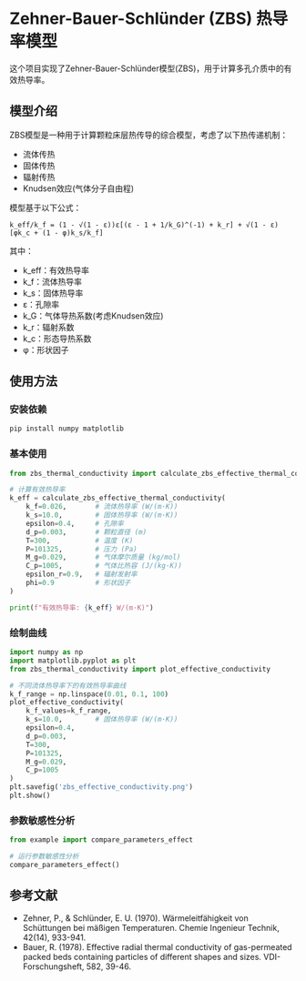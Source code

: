 # Zehner-Bauer-Schlünder (ZBS) 热导率模型

这个项目实现了Zehner-Bauer-Schlünder模型(ZBS)，用于计算多孔介质中的有效热导率。

## 模型介绍

ZBS模型是一种用于计算颗粒床层热传导的综合模型，考虑了以下热传递机制：
- 流体传热
- 固体传热
- 辐射传热
- Knudsen效应(气体分子自由程)

模型基于以下公式：

```
k_eff/k_f = (1 - √(1 - ε))ε[(ε - 1 + 1/k_G)^(-1) + k_r] + √(1 - ε)[φk_c + (1 - φ)k_s/k_f]
```

其中：
- k_eff：有效热导率
- k_f：流体热导率
- k_s：固体热导率
- ε：孔隙率
- k_G：气体导热系数(考虑Knudsen效应)
- k_r：辐射系数
- k_c：形态导热系数
- φ：形状因子

## 使用方法

### 安装依赖
```bash
pip install numpy matplotlib
```

### 基本使用
```python
from zbs_thermal_conductivity import calculate_zbs_effective_thermal_conductivity

# 计算有效热导率
k_eff = calculate_zbs_effective_thermal_conductivity(
    k_f=0.026,       # 流体热导率 (W/(m·K))
    k_s=10.0,        # 固体热导率 (W/(m·K))
    epsilon=0.4,     # 孔隙率
    d_p=0.003,       # 颗粒直径 (m)
    T=300,           # 温度 (K)
    P=101325,        # 压力 (Pa)
    M_g=0.029,       # 气体摩尔质量 (kg/mol)
    C_p=1005,        # 气体比热容 (J/(kg·K))
    epsilon_r=0.9,   # 辐射发射率
    phi=0.9          # 形状因子
)

print(f"有效热导率: {k_eff} W/(m·K)")
```

### 绘制曲线
```python
import numpy as np
import matplotlib.pyplot as plt
from zbs_thermal_conductivity import plot_effective_conductivity

# 不同流体热导率下的有效热导率曲线
k_f_range = np.linspace(0.01, 0.1, 100)
plot_effective_conductivity(
    k_f_values=k_f_range,
    k_s=10.0,        # 固体热导率 (W/(m·K))
    epsilon=0.4,
    d_p=0.003,
    T=300,
    P=101325,
    M_g=0.029,
    C_p=1005
)
plt.savefig('zbs_effective_conductivity.png')
plt.show()
```

### 参数敏感性分析
```python
from example import compare_parameters_effect

# 运行参数敏感性分析
compare_parameters_effect()
```

## 参考文献
- Zehner, P., & Schlünder, E. U. (1970). Wärmeleitfähigkeit von Schüttungen bei mäßigen Temperaturen. Chemie Ingenieur Technik, 42(14), 933-941.
- Bauer, R. (1978). Effective radial thermal conductivity of gas-permeated packed beds containing particles of different shapes and sizes. VDI-Forschungsheft, 582, 39-46. 